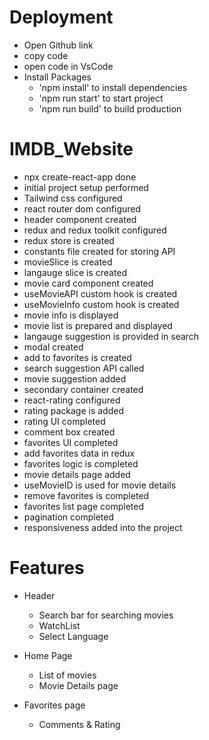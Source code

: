 # Deployment 

- Open Github link
- copy code
- open code in VsCode
- Install Packages
  - 'npm install' to install dependencies
  - 'npm run start' to start project
  - 'npm run build' to build production
# IMDB_Website
 - npx create-react-app done
 - initial project setup performed
 - Tailwind css configured
 - react router dom configured
 - header component created
 - redux and redux toolkit configured
 - redux store is created
 - constants file created for storing API
 - movieSlice is created
 - langauge slice is created
 - movie card component created
 - useMovieAPI custom hook is created
 - useMovieInfo custom hook is created
 - movie info is displayed
 - movie list is prepared and displayed
 - langauge suggestion is provided in search
 - modal created
 - add to favorites is created
 - search suggestion API called
 - movie suggestion added
 - secondary container created
 - react-rating configured
 - rating package is added
 - rating UI completed
 - comment box created
 - favorites UI completed
 - add favorites data in redux
 - favorites logic is completed
 - movie details page added
 - useMovieID is used for movie details
 - remove favorites is completed
 - favorites list page completed
 - pagination completed
 - responsiveness added into the project

# Features

- Header
  - Search bar for searching movies
  - WatchList
  - Select Language 

- Home Page
  - List of movies
  - Movie Details page

- Favorites page
  - Comments & Rating